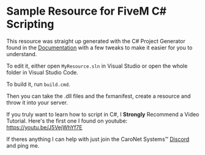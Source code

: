 # Sample Resource for FiveM C# Scripting

This resource was straight up generated with the C# Project Generator found in the [Documentation](https://docs.fivem.net/docs/scripting-manual/runtimes/csharp/) with a few tweaks to make it easier for you to understand.

To edit it, either open `MyResource.sln` in Visual Studio or open the whole folder in Visual Studio Code.

To build it, run `build.cmd`.

Then you can take the .dll files and the fxmanifest, create a resource and throw it into your server.

If you truly want to learn how to script in C#, I **Strongly** Recommend a Video Tutorial. Here's the first one I found on youtube: https://youtu.be/J5VejWhYf7E

If theres anything I can help with just join the CaroNet Systems™ [Discord](https://discord.gg/caronetsystems) and ping me.